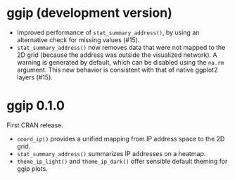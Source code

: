 # ggip (development version)

* Improved performance of `stat_summary_address()`, by using an alternative check for missing values (#15).
* `stat_summary_address()` now removes data that were not mapped to the 2D grid (because the address was outside the visualized network). A warning is generated by default, which can be disabled using the `na.rm` argument. This new behavior is consistent with that of native ggplot2 layers (#15).


# ggip 0.1.0

First CRAN release.

* `coord_ip()` provides a unified mapping from IP address space to the 2D grid.
* `stat_summary_address()` summarizes IP addresses on a heatmap.
* `theme_ip_light()` and `theme_ip_dark()` offer sensible default theming for ggip plots.
